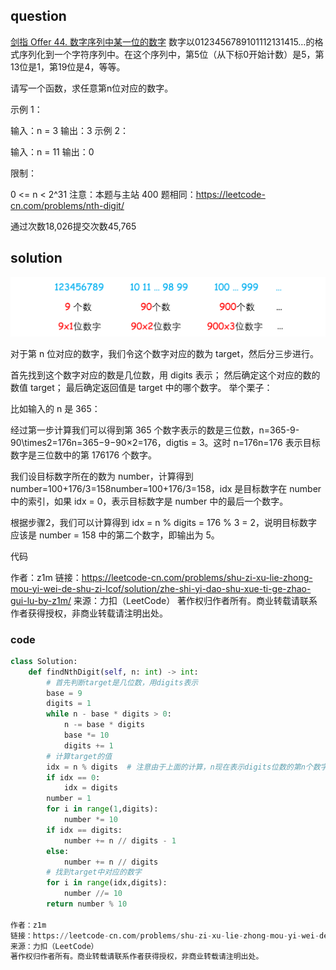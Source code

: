 ## question
[剑指 Offer 44. 数字序列中某一位的数字](https://leetcode-cn.com/problems/shu-zi-xu-lie-zhong-mou-yi-wei-de-shu-zi-lcof/)
数字以0123456789101112131415…的格式序列化到一个字符序列中。在这个序列中，第5位（从下标0开始计数）是5，第13位是1，第19位是4，等等。

请写一个函数，求任意第n位对应的数字。

 

示例 1：

输入：n = 3
输出：3
示例 2：

输入：n = 11
输出：0
 

限制：

0 <= n < 2^31
注意：本题与主站 400 题相同：https://leetcode-cn.com/problems/nth-digit/

通过次数18,026提交次数45,765
## solution

![规律](./sword44-1.png)

对于第 n 位对应的数字，我们令这个数字对应的数为 target，然后分三步进行。

首先找到这个数字对应的数是几位数，用 digits 表示；
然后确定这个对应的数的数值 target；
最后确定返回值是 target 中的哪个数字。
举个栗子：

比如输入的 n 是 365：

经过第一步计算我们可以得到第 365 个数字表示的数是三位数，n=365-9-90\times2=176n=365−9−90×2=176，digtis = 3。这时 n=176n=176 表示目标数字是三位数中的第 176176 个数字。

我们设目标数字所在的数为 number，计算得到 number=100+176/3=158number=100+176/3=158，idx 是目标数字在 number 中的索引，如果 idx = 0，表示目标数字是 number 中的最后一个数字。

根据步骤2，我们可以计算得到 idx = n % digits = 176 % 3 = 2，说明目标数字应该是 number = 158 中的第二个数字，即输出为 5。

代码

作者：z1m
链接：https://leetcode-cn.com/problems/shu-zi-xu-lie-zhong-mou-yi-wei-de-shu-zi-lcof/solution/zhe-shi-yi-dao-shu-xue-ti-ge-zhao-gui-lu-by-z1m/
来源：力扣（LeetCode）
著作权归作者所有。商业转载请联系作者获得授权，非商业转载请注明出处。
### code 

```py
class Solution:
    def findNthDigit(self, n: int) -> int:
        # 首先判断target是几位数，用digits表示
        base = 9
        digits = 1
        while n - base * digits > 0:
            n -= base * digits
            base *= 10
            digits += 1
        # 计算target的值
        idx = n % digits  # 注意由于上面的计算，n现在表示digits位数的第n个数字
        if idx == 0: 
            idx = digits
        number = 1
        for i in range(1,digits):
            number *= 10
        if idx == digits:
            number += n // digits - 1
        else:
            number += n // digits
        # 找到target中对应的数字
        for i in range(idx,digits):
            number //= 10
        return number % 10

作者：z1m
链接：https://leetcode-cn.com/problems/shu-zi-xu-lie-zhong-mou-yi-wei-de-shu-zi-lcof/solution/zhe-shi-yi-dao-shu-xue-ti-ge-zhao-gui-lu-by-z1m/
来源：力扣（LeetCode）
著作权归作者所有。商业转载请联系作者获得授权，非商业转载请注明出处。
```
